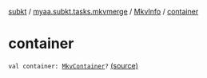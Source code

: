 [subkt](../../index.md) / [myaa.subkt.tasks.mkvmerge](../index.md) / [MkvInfo](index.md) / [container](./container.md)

# container

`val container: `[`MkvContainer`](../-mkv-container/index.md)`?` [(source)](https://github.com/Myaamori/SubKt/blob/0.1.8/src/main/kotlin/myaa/subkt/tasks/mkvmerge/mkvmerge.kt#L123)